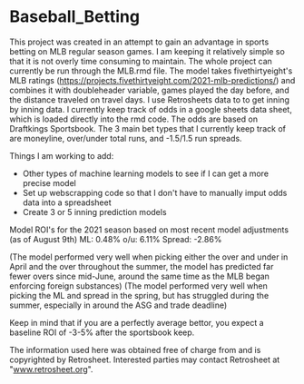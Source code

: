 # Baseball_Betting

This project was created in an attempt to gain an advantage in sports betting on MLB regular season games. I am keeping it relatively simple so that it is not overly time consuming to maintain. The whole project can currently be run through the MLB.rmd file. The model takes fivethirtyeight's MLB ratings (https://projects.fivethirtyeight.com/2021-mlb-predictions/) and combines it with doubleheader variable, games played the day before, and the distance traveled on travel days. I use Retrosheets data to to get inning by inning data. I currently keep track of odds in a google sheets data sheet, which is loaded directly into the rmd code. The odds are based on Draftkings Sportsbook. The 3 main bet types that I currently keep track of are moneyline, over/under total runs, and -1.5/1.5 run spreads.

Things I am working to add:
- Other types of machine learning models to see if I can get a more precise model
- Set up webscrapping code so that I don't have to manually imput odds data into a spreadsheet
- Create 3 or 5 inning prediction models

Model ROI's for the 2021 season based on most recent model adjustments (as of August 9th)
ML: 0.48%
o/u: 6.11%
Spread: -2.86%

(The model performed very well when picking either the over and under in April and the over throughout the summer, the model has predicted far fewer overs since mid-June, around the same time as the MLB began enforcing foreign substances)
(The model performed very well when picking the ML and spread in the spring, but has struggled during the summer, especially in around the ASG and trade deadline)

Keep in mind that if you are a perfectly average bettor, you expect a baseline ROI of -3-5% after the sportsbook keep.

The information used here was obtained free of
charge from and is copyrighted by Retrosheet.  Interested
parties may contact Retrosheet at "www.retrosheet.org".
